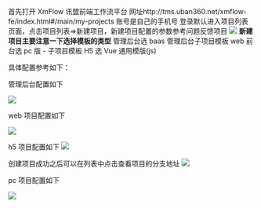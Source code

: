 首先打开 XmFlow 讯盟前端工作流平台
网址http://tms.uban360.net/xmflow-fe/index.html#/main/my-projects
账号是自己的手机号
登录默认进入项目列表页面，点击项目列表=>新建项目，新建项目配置的参数参考问题反馈项目
![](https://global.uban360.com/sfs/file?digest=fid916f78595b8a421708033df24c727d83&fileType=2)
**新建项目主要注意一下选择模板的类型**
管理后台选 baas 管理后台子项目模板
web 前台选 pc 版 - 子项目模板
H5 选 Vue 通用模版(js)

具体配置参考如下：

管理后台配置如下

![](https://global.uban360.com/sfs/file?digest=fida687a00d10169ceb5eafb3dedb327b53&fileType=2)

web 项目配置如下

![](https://global.uban360.com/sfs/file?digest=fiddf5439e90f7756ac2dbd179f0dcb9c67&fileType=2)

h5 项目配置如下
![](https://global.uban360.com/sfs/file?digest=fidee089ee5cbe91ede1f96452645e278ce&fileType=2)

创建项目成功之后可以在列表中点击查看项目的分支地址
![](https://global.uban360.com/sfs/file?digest=fid54e01b9469d52ef29796502ab4c4b626&fileType=2)

pc 项目配置如下

![](https://global.uban360.com/sfs/file?digest=fidc047b31c8ead39b18b45641b88311499&fileType=2)
